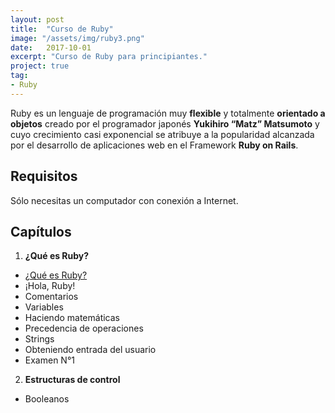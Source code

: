 ```yaml
---
layout: post
title:  "Curso de Ruby"
image: "/assets/img/ruby3.png"
date:   2017-10-01
excerpt: "Curso de Ruby para principiantes."
project: true
tag:
- Ruby
---
```


Ruby es un lenguaje de programación muy **flexible** y totalmente **orientado a objetos** creado por el programador japonés **Yukihiro “Matz” Matsumoto** y cuyo crecimiento casi exponencial se atribuye a la popularidad alcanzada por el desarrollo de aplicaciones web en el Framework **Ruby on Rails**.

## Requisitos

Sólo necesitas un computador con conexión a Internet.

## Capítulos

1. **¿Qué es Ruby?**
* [¿Qué es Ruby?](https://nisoto.github.io/que-es-ruby/)
* ¡Hola, Ruby!
* Comentarios
* Variables
* Haciendo matemáticas
* Precedencia de operaciones
* Strings
* Obteniendo entrada del usuario
* Examen N°1
2. **Estructuras de control**
* Booleanos 
